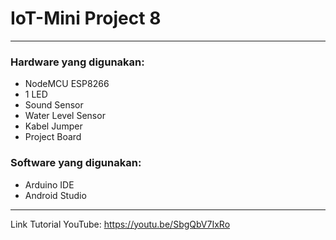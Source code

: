 # IoT-Mini Project 8
--------------------------------------------------

### Hardware yang digunakan: 
- NodeMCU ESP8266
- 1 LED
- Sound Sensor
- Water Level Sensor
- Kabel Jumper
- Project Board

### Software yang digunakan: 
- Arduino IDE
- Android Studio
--------------------------------------------------

Link Tutorial YouTube: https://youtu.be/SbgQbV7IxRo
